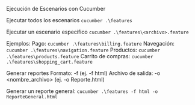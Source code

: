 Ejecución de Escenarios con Cucumber

Ejecutar todos los escenarios
```cucumber .\features```

Ejecutar un escenario específico
```cucumber .\features\<archivo>.feature```

Ejemplos:
Pago: ```cucumber .\features\billing.feature```
Navegación: ```cucumber .\features\navigation.feature```
Productos: ```cucumber .\features\products.feature```
Carrito de compras: ```cucumber .\features\shopping_cart.feature```

Generar reportes
Formato: -f <formato> (ej. -f html)
Archivo de salida: -o <nombre_archivo> (ej. -o Reporte.html)

Generar un reporte general:
```cucumber .\features -f html -o ReporteGeneral.html```